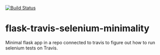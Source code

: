 [![Build Status](https://travis-ci.org/otron/flask-travis-selenium-minimality.svg?branch=master)](https://travis-ci.org/otron/flask-travis-selenium-minimality)
# flask-travis-selenium-minimality
Minimal flask app in a repo connected to travis to figure out how to run selenium tests on Travis.
